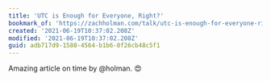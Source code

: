 ```yaml
---
title: 'UTC is Enough for Everyone, Right?'
bookmark_of: 'https://zachholman.com/talk/utc-is-enough-for-everyone-right'
created: '2021-06-19T10:37:02.208Z'
modified: '2021-06-19T10:37:02.208Z'
guid: adb717d9-1580-4564-b1b6-0f26cb48c5f1
---
```

Amazing article on time by @holman. 😍
